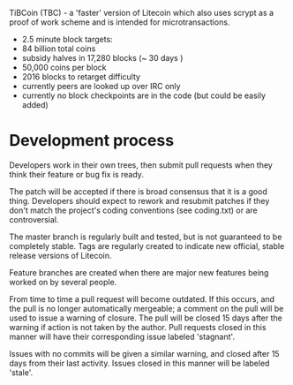 TiBCoin (TBC) - a 'faster' version of Litecoin which also uses scrypt
as a proof of work scheme and is intended for microtransactions.
 - 2.5 minute block targets:
 - 84 billion total coins
 - subsidy halves in 17,280 blocks (~ 30 days )
 - 50,000 coins per block 
 - 2016 blocks to retarget difficulty
 - currently peers are looked up over IRC only
 - currently no block checkpoints are in the code (but could be easily
   added)


Development process
===================

Developers work in their own trees, then submit pull requests when
they think their feature or bug fix is ready.

The patch will be accepted if there is broad consensus that it is a
good thing.  Developers should expect to rework and resubmit patches
if they don't match the project's coding conventions (see coding.txt)
or are controversial.

The master branch is regularly built and tested, but is not guaranteed
to be completely stable. Tags are regularly created to indicate new
official, stable release versions of Litecoin.

Feature branches are created when there are major new features being
worked on by several people.

From time to time a pull request will become outdated. If this occurs, and
the pull is no longer automatically mergeable; a comment on the pull will
be used to issue a warning of closure. The pull will be closed 15 days
after the warning if action is not taken by the author. Pull requests closed
in this manner will have their corresponding issue labeled 'stagnant'.

Issues with no commits will be given a similar warning, and closed after
15 days from their last activity. Issues closed in this manner will be 
labeled 'stale'.
